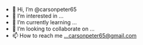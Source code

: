 - 👋 Hi, I’m @carsonpeter65
- 👀 I’m interested in ...
- 🌱 I’m currently learning ...
- 💞️ I’m looking to collaborate on ...
- 📫 How to reach me ...carsonpeter65@gmail.com


<!---
carsonpeter65 
